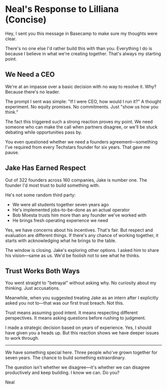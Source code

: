 # Neal's Response to Lilliana (Concise)

Hey, I sent you this message in Basecamp to make sure my thoughts were clear.

There's no one else I'd rather build this with than you. Everything I do is because I believe in what we're creating together. That's always my starting point.

## We Need a CEO

We're at an impasse over a basic decision with no way to resolve it. Why? Because there's no leader.

The prompt I sent was simple: "If I were CEO, how would I run it?" A thought experiment. No equity promises. No commitments. Just "show us how you think."

The fact this triggered such a strong reaction proves my point. We need someone who can make the call when partners disagree, or we'll be stuck debating while opportunities pass by.

You even questioned whether we need a founders agreement—something I've required from every Techstars founder for six years. That gave me pause.

## Jake Has Earned Respect

Out of 322 founders across 160 companies, Jake is number one. The founder I'd most trust to build something with.

He's not some random third party:
- We were all students together seven years ago
- He's implemented jobs-to-be-done as an actual operator
- Bob Moesta trusts him more than any founder we've worked with
- He brings fresh operating experience we need

Yes, we have concerns about his incentives. That's fair. But respect and evaluation are different things. If there's any chance of working together, it starts with acknowledging what he brings to the table.

The window is closing. Jake's exploring other options. I asked him to share his vision—same as us. We'd be foolish not to see what he thinks.

## Trust Works Both Ways

You went straight to "betrayal" without asking why. No curiosity about my thinking. Just accusations.

Meanwhile, when you suggested treating Jake as an intern after I explicitly asked you not to—that was our first trust breach. Not this.

Trust means assuming good intent. It means respecting different perspectives. It means asking questions before rushing to judgment.

I made a strategic decision based on years of experience. Yes, I should have given you a heads up. But this reaction shows we have deeper issues to work through.

---

We have something special here. Three people who've grown together for seven years. The chance to build something extraordinary.

The question isn't whether we disagree—it's whether we can disagree productively and keep building. I know we can. Do you?

Neal